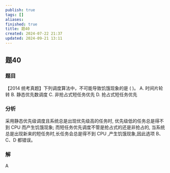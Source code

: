 ```yaml
---
publish: true
tags: []
aliases: 
finished: true
title: 题40
created: 2024-07-22 21:37
updated: 2024-09-21 13:11
---
```

## 题40
### 题目
【2014 统考真题】下列调度算法中，不可能导致饥饿现象的是 ( )。
A. 时间片轮转 
B. 静态优先数调度
C. 非抢占式短任务优先 
D. 抢占式短任务优先
### 分析
采用静态优先级调度且系统总是出现优先级高的任务时, 优先级低的任务总是得不到 CPU 而产生饥饿现象; 而短任务优先调度不管是抢占式的还是非抢占的, 当系统总是出现新来的短任务时,长任务会总是得不到 $\mathrm{{CPU}}$ ,产生饥饿现象,因此选项 $\mathrm{B}\text{、}\mathrm{C}\text{、}\mathrm{D}$ 都错误。
### 解
A